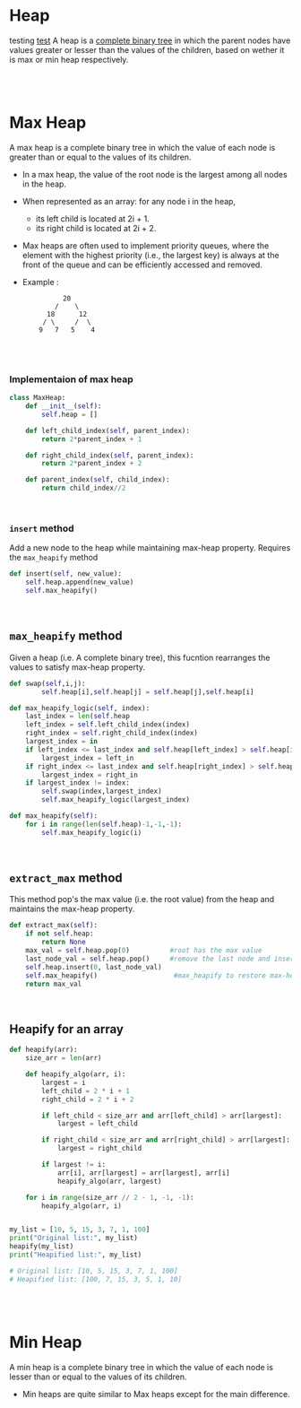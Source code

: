 # Heap

testing [test](./trees/04-trees.md#types-of-trees)
A heap is a [complete binary tree](./trees/binary-tree.md#complete-binary-tree)  in which the parent nodes have values greater or lesser than the values of the children, based on wether it is max or min heap respectively.

<br/>
<br/>

# Max Heap

A max heap is a complete binary tree in which the value of each node is greater than or equal to the values of its children.

- In a max heap, the value of the root node is the largest among all nodes in the heap.
- When represented as an array: for any node i in the heap,
  - its left child is located at 2i + 1.
  - its right child is located at 2i + 2.
- Max heaps are often used to implement priority queues, where the element with the highest priority (i.e., the largest key) is always at the front of the queue and can be efficiently accessed and removed.

- Example :

  ```
            20
          /    \
        18      12
       / \     /  \
      9   7   5    4

  ```

<br/>
<br/>

### Implementaion of max heap

```python
class MaxHeap:
    def __init__(self):
        self.heap = []

    def left_child_index(self, parent_index):
        return 2*parent_index + 1

    def right_child_index(self, parent_index):
        return 2*parent_index + 2

    def parent_index(self, child_index):
        return child_index//2
```

<br/>

### `insert` method

Add a new node to the heap while maintaining max-heap property. Requires the `max_heapify` method

```python
def insert(self, new_value):
    self.heap.append(new_value)
    self.max_heapify()
```

<br/>

## `max_heapify` method

Given a heap (i.e. A complete binary tree), this fucntion rearranges the values to satisfy max-heap property.

```python
def swap(self,i,j):
        self.heap[i],self.heap[j] = self.heap[j],self.heap[i]

def max_heapify_logic(self, index):
    last_index = len(self.heap
    left_index = self.left_child_index(index)
    right_index = self.right_child_index(index)
    largest_index = in
    if left_index <= last_index and self.heap[left_index] > self.heap[index]:
        largest_index = left_in
    if right_index <= last_index and self.heap[right_index] > self.heap[largest_index]:
        largest_index = right_in
    if largest_index != index:
        self.swap(index,largest_index)
        self.max_heapify_logic(largest_index)

def max_heapify(self):
    for i in range(len(self.heap)-1,-1,-1):
        self.max_heapify_logic(i)

```

<br/>

## `extract_max` method

This method pop's the max value (i.e. the root value) from the heap and maintains the max-heap property.

```python
def extract_max(self):
    if not self.heap:
        return None
    max_val = self.heap.pop(0)          #root has the max value
    last_node_val = self.heap.pop()     #remove the last node and insert it as root
    self.heap.insert(0, last_node_val)
    self.max_heapify()                   #max_heapify to restore max-heap property
    return max_val
```

<br>

## Heapify for an array

```py
def heapify(arr):
    size_arr = len(arr)

    def heapify_algo(arr, i):
        largest = i
        left_child = 2 * i + 1
        right_child = 2 * i + 2

        if left_child < size_arr and arr[left_child] > arr[largest]:
            largest = left_child

        if right_child < size_arr and arr[right_child] > arr[largest]:
            largest = right_child

        if largest != i:
            arr[i], arr[largest] = arr[largest], arr[i]
            heapify_algo(arr, largest)

    for i in range(size_arr // 2 - 1, -1, -1):
        heapify_algo(arr, i)


my_list = [10, 5, 15, 3, 7, 1, 100]
print("Original list:", my_list)
heapify(my_list)
print("Heapified list:", my_list)

# Original list: [10, 5, 15, 3, 7, 1, 100]
# Heapified list: [100, 7, 15, 3, 5, 1, 10]
```

<br/>
<br/>

# Min Heap

A min heap is a complete binary tree in which the value of each node is lesser than or equal to the values of its children.

- Min heaps are quite similar to Max heaps except for the main difference.
